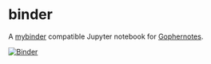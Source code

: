 # binder

A [mybinder](https://mybinder.org) compatible Jupyter notebook for [Gophernotes](https://gopherdata.io).

[![Binder](https://mybinder.org/badge_logo.svg)](https://mybinder.org/v2/gh/Dilip-Nandakumar/binder/master)
